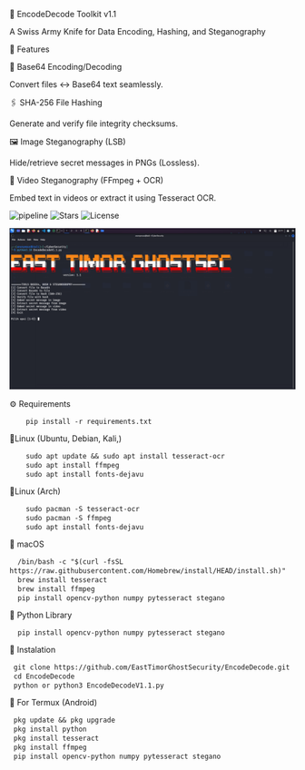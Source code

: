 🔐 EncodeDecode Toolkit v1.1

A Swiss Army Knife for Data Encoding, Hashing, and Steganography

🌟 Features

   🔢 Base64 Encoding/Decoding
    
   Convert files ↔ Base64 text seamlessly.

   🖇️ SHA-256 File Hashing
     
   Generate and verify file integrity checksums.
   
   🖼️ Image Steganography (LSB)
   
   Hide/retrieve secret messages in PNGs (Lossless).
   
   🎥 Video Steganography (FFmpeg + OCR)
      
   Embed text in videos or extract it using Tesseract OCR.

![pipeline](https://img.shields.io/badge/pipeline-passed-brightgreen)
![Stars](https://img.shields.io/github/stars/EastTimorGhostSecurity?style=social)
![License](https://img.shields.io/badge/license-MIT-blue)

![My Photo](./encode.png)


⚙ Requirements

        pip install -r requirements.txt

🐧Linux (Ubuntu, Debian, Kali,)
        
        sudo apt update && sudo apt install tesseract-ocr
        sudo apt install ffmpeg
        sudo apt install fonts-dejavu
   
 🐧Linux (Arch)
 
        sudo pacman -S tesseract-ocr
        sudo pacman -S ffmpeg
        sudo apt install fonts-dejavu
   
  🍏 macOS
      
      /bin/bash -c "$(curl -fsSL https://raw.githubusercontent.com/Homebrew/install/HEAD/install.sh)"
      brew install tesseract
      brew install ffmpeg
      pip install opencv-python numpy pytesseract stegano
 
 🐍 Python Library

      pip install opencv-python numpy pytesseract stegano


 🚀 Instalation

     git clone https://github.com/EastTimorGhostSecurity/EncodeDecode.git
     cd EncodeDecode
     python or python3 EncodeDecodeV1.1.py

 📱 For Termux (Android)
     
     pkg update && pkg upgrade
     pkg install python
     pkg install tesseract
     pkg install ffmpeg
     pip install opencv-python numpy pytesseract stegano
